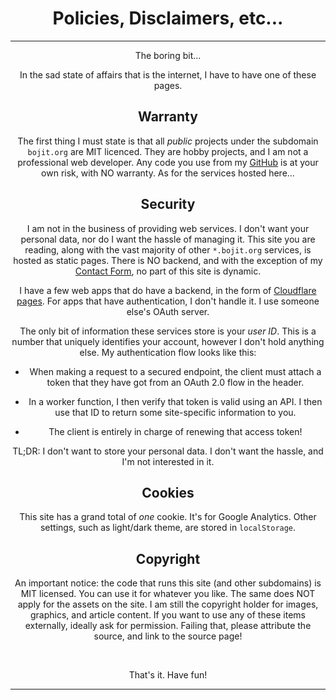 <!--
 * @file index.svelte
 * @author James Bennion-Pedley
 * @brief Legal T&Cs
 * @date 22/01/2023
 *
 * @copyright Copyright (c) 2023
 *
-->

<script lang='ts'>
    /*-------------------------------- Imports -------------------------------*/

    import Content from "@bojit/svelte-components/layout/Content/Content.svelte";

    import Header from "$lib/components/Header.svelte";
</script>

<Header />

<Content>
    <h1>Policies, Disclaimers, etc...</h1>

<hr>

<p class="center">The boring bit...</p>

<p class="center">In the sad state of affairs that is the internet, I have to have one of these pages.</p>


## Warranty

The first thing I must state is that all *public* projects under the subdomain `bojit.org` are MIT licenced. They are hobby projects, and I am not a professional web developer. Any code you use from my [GitHub](https://github.com/BOJIT) is at your own risk, with NO warranty. As for the services hosted here...

## Security

I am not in the business of providing web services. I don't want your personal data, nor do I want the hassle of managing it. This site you are reading, along with the vast majority of other `*.bojit.org` services, is hosted as static pages. There is NO backend, and with the exception of my [Contact Form](https://bojit.org/about), no part of this site is dynamic.

I have a few web apps that do have a backend, in the form of [Cloudflare pages](https://developers.cloudflare.com/pages). For apps that have authentication, I don't handle it. I use someone else's OAuth server.

The only bit of information these services store is your *user ID*. This is a number that uniquely identifies your account, however I don't hold anything else. My authentication flow looks like this:

- When making a request to a secured endpoint, the client must attach a token that they have got from an OAuth 2.0 flow in the header.

- In a worker function, I then verify that token is valid using an API. I then use that ID to return some site-specific information to you.

- The client is entirely in charge of renewing that access token!

TL;DR: I don't want to store your personal data. I don't want the hassle, and I'm not interested in it.

## Cookies

This site has a grand total of *one* cookie. It's for Google Analytics. Other settings, such as light/dark theme, are stored in `localStorage`.

## Copyright

An important notice: the code that runs this site (and other subdomains) is MIT licensed. You can use it for whatever you like. The same does NOT apply for the assets on the site. I am still the copyright holder for images, graphics, and article content. If you want to use any of these items externally, ideally ask for permission. Failing that, please attribute the source, and link to the source page!

<br>
<p class="center">That's it. Have fun!<p>

<hr>

</Content>

<style>
    h1 {
        text-align: center;
    }

    .center {
        text-align: center;
    }
</style>
